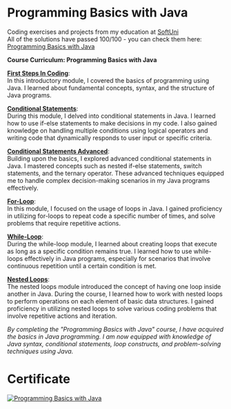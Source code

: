 # Programming Basics with Java
Coding exercises and projects from my education at <a href="www.softuni.bg">SoftUni</a>
<br>
All of the solutions have passed 100/100 - you can check them here: <a href="https://judge.softuni.org/Contests/#!/List/ByCategory/246/Java-Basics">Programming Basics with Java</a>
<br>

<b>Course Curriculum: Programming Basics with Java</b>

**[First Steps In Coding](https://github.com/trayanaboykova/Programming-Basics-Java/tree/master/src/Lesson01_FirstStepsInCoding)**: <br>
In this introductory module, I covered the basics of programming using Java. I learned about fundamental concepts, syntax, and the structure of Java programs.

**[Conditional Statements](https://github.com/trayanaboykova/Programming-Basics-Java/tree/master/src/Lesson02_ConditionalStatements)**: <br>
During this module, I delved into conditional statements in Java. I learned how to use if-else statements to make decisions in my code. I also gained knowledge on handling multiple conditions using logical operators and writing code that dynamically responds to user input or specific criteria.

**[Conditional Statements Advanced](https://github.com/trayanaboykova/Programming-Basics-Java/tree/master/src/Lesson03_ConditionalStatementsAdvanced)**: <br> 
Building upon the basics, I explored advanced conditional statements in Java. I mastered concepts such as nested if-else statements, switch statements, and the ternary operator. These advanced techniques equipped me to handle complex decision-making scenarios in my Java programs effectively.

**[For-Loop](https://github.com/trayanaboykova/Programming-Basics-Java/tree/master/src/Lesson04_ForLoop)**: <br>
In this module, I focused on the usage of loops in Java. I gained proficiency in utilizing for-loops to repeat code a specific number of times, and solve problems that require repetitive actions.

**[While-Loop](https://github.com/trayanaboykova/Programming-Basics-Java/tree/master/src/Lesson05_WhileLoop)**: <br>
During the while-loop module, I learned about creating loops that execute as long as a specific condition remains true. I learned how to use while-loops effectively in Java programs, especially for scenarios that involve continuous repetition until a certain condition is met.

**[Nested Loops](https://github.com/trayanaboykova/Programming-Basics-Java/tree/master/src/Lesson06_NestedLoops)**: <br>
The nested loops module introduced the concept of having one loop inside another in Java. During the course, I learned how to work with nested loops to perform operations on each element of basic data structures. I gained proficiency in utilizing nested loops to solve various coding problems that involve repetitive actions and iteration.

*By completing the "Programming Basics with Java" course, I have acquired the basics in Java programming. I am now equipped with knowledge of Java syntax, conditional statements, loop constructs, and problem-solving techniques using Java.*

# Certificate
<a href="https://softuni.bg/certificates/details/134595/710e8d86" rel="nofollow"><img src="https://user-images.githubusercontent.com/101351760/225559811-ed4dc164-5dbf-42dd-aa09-3bca9bf4d1ec.png" alt="Programming Basics with Java"></a>
